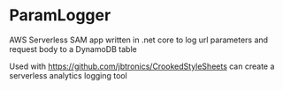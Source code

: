 # ParamLogger

AWS Serverless SAM app written in .net core to log url parameters and request body to a DynamoDB table

Used with https://github.com/jbtronics/CrookedStyleSheets can create a serverless analytics logging tool

